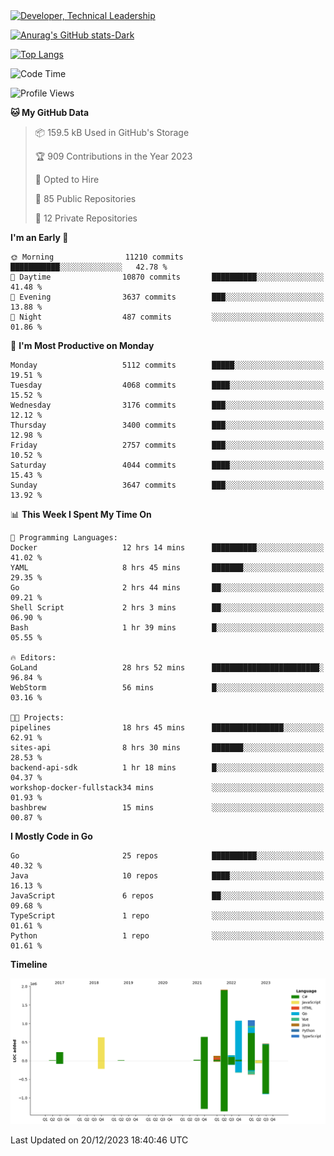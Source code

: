 <div>
  <a href="https://www.linkedin.com/in/arielpineiro/" target="_blank" rel="nofollow noopener noreferrer">
    <img src="https://img.shields.io/badge/-LinkedIn-%230077B5?style=for-the-badge&logo=linkedin&logoColor=white" alt="Developer, Technical Leadership" title="Ariel Piñeiro">
  </a>
</div>

[![Anurag's GitHub stats-Dark](https://github-readme-stats.vercel.app/api?username=arielsrv&show_icons=true&theme=dark#gh-dark-mode-only)](https://github.com/anuraghazra/github-readme-stats#gh-dark-mode-only)

[![Top Langs](https://github-readme-stats.vercel.app/api/top-langs/?username=arielsrv&layout=compact&langs_count=10&theme=dark#gh-dark-mode-only)](https://github.com/anuraghazra/github-readme-stats&theme=dark#gh-dark-mode-only)

<!--START_SECTION:waka-->
![Code Time](http://img.shields.io/badge/Code%20Time-369%20hrs%2058%20mins-blue)

![Profile Views](http://img.shields.io/badge/Profile%20Views-0-blue)

**🐱 My GitHub Data** 

> 📦 159.5 kB Used in GitHub's Storage 
 > 
> 🏆 909 Contributions in the Year 2023
 > 
> 💼 Opted to Hire
 > 
> 📜 85 Public Repositories 
 > 
> 🔑 12 Private Repositories 
 > 
**I'm an Early 🐤** 

```text
🌞 Morning                11210 commits       ███████████░░░░░░░░░░░░░░   42.78 % 
🌆 Daytime                10870 commits       ██████████░░░░░░░░░░░░░░░   41.48 % 
🌃 Evening                3637 commits        ███░░░░░░░░░░░░░░░░░░░░░░   13.88 % 
🌙 Night                  487 commits         ░░░░░░░░░░░░░░░░░░░░░░░░░   01.86 % 
```
📅 **I'm Most Productive on Monday** 

```text
Monday                   5112 commits        █████░░░░░░░░░░░░░░░░░░░░   19.51 % 
Tuesday                  4068 commits        ████░░░░░░░░░░░░░░░░░░░░░   15.52 % 
Wednesday                3176 commits        ███░░░░░░░░░░░░░░░░░░░░░░   12.12 % 
Thursday                 3400 commits        ███░░░░░░░░░░░░░░░░░░░░░░   12.98 % 
Friday                   2757 commits        ███░░░░░░░░░░░░░░░░░░░░░░   10.52 % 
Saturday                 4044 commits        ████░░░░░░░░░░░░░░░░░░░░░   15.43 % 
Sunday                   3647 commits        ███░░░░░░░░░░░░░░░░░░░░░░   13.92 % 
```


📊 **This Week I Spent My Time On** 

```text
💬 Programming Languages: 
Docker                   12 hrs 14 mins      ██████████░░░░░░░░░░░░░░░   41.02 % 
YAML                     8 hrs 45 mins       ███████░░░░░░░░░░░░░░░░░░   29.35 % 
Go                       2 hrs 44 mins       ██░░░░░░░░░░░░░░░░░░░░░░░   09.21 % 
Shell Script             2 hrs 3 mins        ██░░░░░░░░░░░░░░░░░░░░░░░   06.90 % 
Bash                     1 hr 39 mins        █░░░░░░░░░░░░░░░░░░░░░░░░   05.55 % 

🔥 Editors: 
GoLand                   28 hrs 52 mins      ████████████████████████░   96.84 % 
WebStorm                 56 mins             █░░░░░░░░░░░░░░░░░░░░░░░░   03.16 % 

🐱‍💻 Projects: 
pipelines                18 hrs 45 mins      ████████████████░░░░░░░░░   62.91 % 
sites-api                8 hrs 30 mins       ███████░░░░░░░░░░░░░░░░░░   28.53 % 
backend-api-sdk          1 hr 18 mins        █░░░░░░░░░░░░░░░░░░░░░░░░   04.37 % 
workshop-docker-fullstack34 mins             ░░░░░░░░░░░░░░░░░░░░░░░░░   01.93 % 
bashbrew                 15 mins             ░░░░░░░░░░░░░░░░░░░░░░░░░   00.87 % 
```

**I Mostly Code in Go** 

```text
Go                       25 repos            ██████████░░░░░░░░░░░░░░░   40.32 % 
Java                     10 repos            ████░░░░░░░░░░░░░░░░░░░░░   16.13 % 
JavaScript               6 repos             ██░░░░░░░░░░░░░░░░░░░░░░░   09.68 % 
TypeScript               1 repo              ░░░░░░░░░░░░░░░░░░░░░░░░░   01.61 % 
Python                   1 repo              ░░░░░░░░░░░░░░░░░░░░░░░░░   01.61 % 
```



**Timeline**

![Lines of Code chart](https://raw.githubusercontent.com/arielsrv/arielsrv/main/assets/bar_graph.png)


 Last Updated on 20/12/2023 18:40:46 UTC
<!--END_SECTION:waka-->

